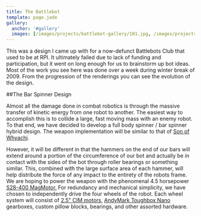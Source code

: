 ```yaml
---
title: The Battlebot
template: page.jade
gallery: 
  anchor: '#gallery'
  images: [/images/projects/battlebot-gallery/101.jpg, /images/projects/battlebot-gallery/102.jpg, /images/projects/battlebot-gallery/17072_1233403910760_1099020141_30727302_7903880_n.jpg, /images/projects/battlebot-gallery/21.jpg, /images/projects/battlebot-gallery/3.jpg, /images/projects/battlebot-gallery/4.jpg, /images/projects/battlebot-gallery/51.jpg, /images/projects/battlebot-gallery/61.jpg, /images/projects/battlebot-gallery/81.jpg, /images/projects/battlebot-gallery/91.jpg, /images/projects/battlebot-gallery/battlebot1.jpg, /images/projects/battlebot-gallery/battlebot_kitchen.jpg, /images/projects/battlebot-gallery/bizarro-1024x576.png, /images/projects/battlebot-gallery/z71.jpg]
---
```


This was a design I came up with for a now-defunct Battlebots Club that used to be at RPI. It ultimately failed due to lack of funding and participation, but it went on long enough for us to brainstorm up bot ideas. Most of the work you see here was done over a week during winter break of 2009. From the progression of the renderings you can see the evolution of the design.

<div id="gallery"></div>

##The Bar Spinner Design

Almost all the damage done in combat robotics is through the massive transfer of kinetic energy from one robot to another. The easiest way to accomplish this is to collide a large, fast moving mass with an enemy robot. To that end, we have decided to develop a full body spinner / bar spinner hybrid design. The weapon implementation will be similar to that of [Son of Whyachi](http://www.teamwhyachi.com/sow.htm).

However, it will be different in that the hammers on the end of our bars will extend around a portion of the circumference of our bot and actually be in contact with the sides of the bot through roller bearings or something similar. This, combined with the large surface area of each hammer, will help distribute the force of any impact to the entirety of the robots frame. We are hoping to power the weapon with the phenomenal 4.5 horsepower [S28-400 MagMotor.](http://www.robotmarketplace.com/products/MAG-S28-400.html) For redundancy and mechanical simplicity, we have chosen to independently drive the four wheels of the robot. Each wheel system will consist of [2.5" CIM motors](http://www.trossenrobotics.com/store/p/5142-FIRST-CIM-Motor.aspx), [AndyMark Toughbox Nano](http://store.andymark.biz/am-0553.html) gearboxes, custom pillow blocks, bearings, and other assorted hardware.

